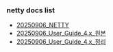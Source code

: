 ### netty docs list
- [20250906_NETTY](20250906_NETTY.md)
- [20250906_User_Guide_4.x_원본](20250906_User_Guide_4.x_원본.md)
- [20250906_User_Guide_4.x_정리](20250906_User_Guide_4.x_정리.md)